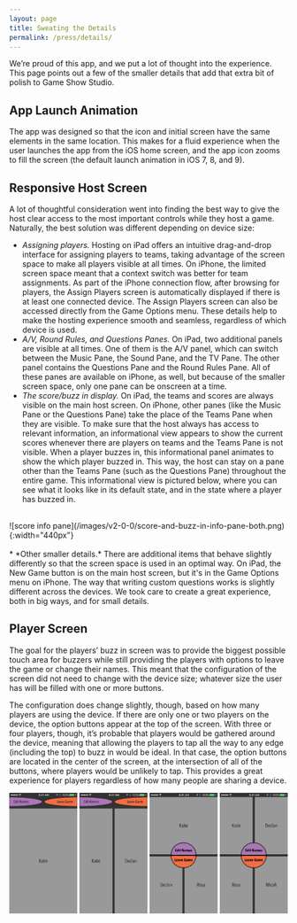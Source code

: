 ```yaml
---
layout: page
title: Sweating the Details
permalink: /press/details/
---
```


We’re proud of this app, and we put a lot of thought into the experience. This page points out a few of the smaller details that add that extra bit of polish to Game Show Studio.

## App Launch Animation

The app was designed so that the icon and initial screen have the same elements in the same location. This makes for a fluid experience when the user launches the app from the iOS home screen, and the app icon zooms to fill the screen (the default launch animation in iOS 7, 8, and 9).

## Responsive Host Screen

A lot of thoughtful consideration went into finding the best way to give the host clear access to the most important controls while they host a game. Naturally, the best solution was different depending on device size:

* *Assigning players.* Hosting on iPad offers an intuitive drag-and-drop interface for assigning players to teams, taking advantage of the screen space to make all players visible at all times. On iPhone, the limited screen space meant that a context switch was better for team assignments. As part of the iPhone connection flow, after browsing for players, the Assign Players screen is automatically displayed if there is at least one connected device. The Assign Players screen can also be accessed directly from the Game Options menu. These details help to make the hosting experience smooth and seamless, regardless of which device is used.
* *A/V, Round Rules, and Questions Panes.* On iPad, two additional panels are visible at all times. One of them is the A/V panel, which can switch between the Music Pane, the Sound Pane, and the TV Pane. The other panel contains the Questions Pane and the Round Rules Pane. All of these panes are available on iPhone, as well, but because of the smaller screen space, only one pane can be onscreen at a time.
* *The score/buzz in display.* On iPad, the teams and scores are always visible on the main host screen. On iPhone, other panes (like the Music Pane or the Questions Pane) take the place of the Teams Pane when they are visible. To make sure that the host always has access to relevant information, an informational view appears to show the current scores whenever there are players on teams and the Teams Pane is not visible. When a player buzzes in, this informational panel animates to show the which player buzzed in. This way, the host can stay on a pane other than the Teams Pane (such as the Questions Pane) throughout the entire game. This informational view is pictured below, where you can see what it looks like in its default state, and in the state where a player has buzzed in.
<br>
![score info pane](/images/v2-0-0/score-and-buzz-in-info-pane-both.png){:width="440px"}
<br><br>
* *Other smaller details.* There are additional items that behave slightly differently so that the screen space is used in an optimal way. On iPad, the New Game button is on the main host screen, but it's in the Game Options menu on iPhone. The way that writing custom questions works is slightly different across the devices. We took care to create a great experience, both in big ways, and for small details.

## Player Screen

The goal for the players’ buzz in screen was to provide the biggest possible touch area for buzzers while still providing the players with options to leave the game or change their names. This meant that the configuration of the screen did not need to change with the device size; whatever size the user has will be filled with one or more buttons.

The configuration does change slightly, though, based on how many players are using the device. If there are only one or two players on the device, the option buttons appear at the top of the screen. With three or four players, though, it’s probable that players would be gathered around the device, meaning that allowing the players to tap all the way to any edge (including the top) to buzz in would be ideal. In that case, the option buttons are located in the center of the screen, at the intersection of all of the buttons, where players would be unlikely to tap. This provides a great experience for players regardless of how many people are sharing a device.

![buzz in screen examples with one through four players](/images/v2-0-0/buzz-in-responsive.png)
